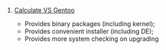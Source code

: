  1. [Calculate VS Gentoo](https://wiki.calculate-linux.org/calculate_vs_gentoo)
    
     - Provides binary packages (including kernel);
     - Provides convenient installer (including DE);
     - Provides more system checking on upgrading
